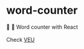 # word-counter
:rocket: :robot: Word counter with React<br/><br/>
Check [VEU](https://github.com/veucss/veu)
